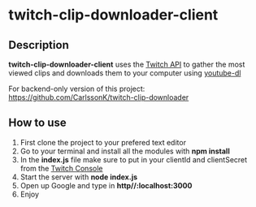 # twitch-clip-downloader-client

## Description
**twitch-clip-downloader-client** uses the [Twitch API](https://dev.twitch.tv/docs/api) to gather the most viewed clips and downloads them to your computer using [youtube-dl](https://github.com/ytdl-org/youtube-dl)


For backend-only version of this project: https://github.com/CarlssonK/twitch-clip-downloader

## How to use
1. First clone the project to your prefered text editor
2. Go to your terminal and install all the modules with **npm install**
3. In the **index.js** file make sure to put in your clientId and clientSecret from the [Twitch Console](https://dev.twitch.tv/console)
4. Start the server with **node index.js**
5. Open up Google and type in **http//:localhost:3000**
6. Enjoy

